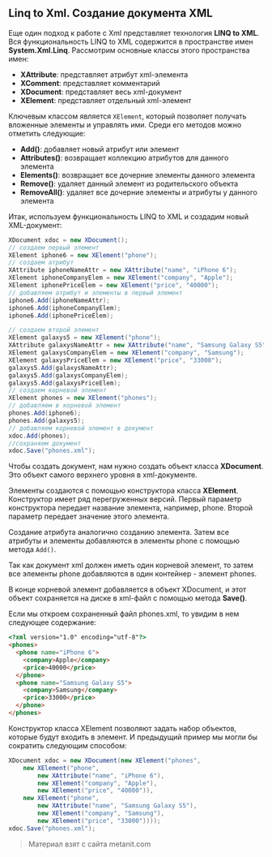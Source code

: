 ## Linq to Xml. Создание документа XML

Еще один подход к работе с Xml представляет технология **LINQ to XML**. Вся функциональность LINQ to XML содержится в пространстве имен **System.Xml.Linq**. Рассмотрим основные классы этого пространства имен:
- **XAttribute**: представляет атрибут xml-элемента
- **XComment**: представляет комментарий
- **XDocument**: представляет весь xml-документ
- **XElement**: представляет отдельный xml-элемент

Ключевым классом является `XElement`, который позволяет получать вложенные элементы и управлять ими. Среди его методов можно отметить следующие:
- **Add()**: добавляет новый атрибут или элемент
- **Attributes()**: возвращает коллекцию атрибутов для данного элемента
- **Elements()**: возвращает все дочерние элементы данного элемента 
- **Remove()**: удаляет данный элемент из родительского объекта
- **RemoveAll()**: удаляет все дочерние элементы и атрибуты у данного элемента

Итак, используем функциональность LINQ to XML и создадим новый XML-документ:

```cs
XDocument xdoc = new XDocument();
// создаем первый элемент
XElement iphone6 = new XElement("phone");
// создаем атрибут
XAttribute iphoneNameAttr = new XAttribute("name", "iPhone 6");
XElement iphoneCompanyElem = new XElement("company", "Apple");
XElement iphonePriceElem = new XElement("price", "40000");
// добавляем атрибут и элементы в первый элемент
iphone6.Add(iphoneNameAttr);
iphone6.Add(iphoneCompanyElem);
iphone6.Add(iphonePriceElem);

// создаем второй элемент
XElement galaxys5 = new XElement("phone");
XAttribute galaxysNameAttr = new XAttribute("name", "Samsung Galaxy S5");
XElement galaxysCompanyElem = new XElement("company", "Samsung");
XElement galaxysPriceElem = new XElement("price", "33000");
galaxys5.Add(galaxysNameAttr);
galaxys5.Add(galaxysCompanyElem);
galaxys5.Add(galaxysPriceElem);
// создаем корневой элемент
XElement phones = new XElement("phones");
// добавляем в корневой элемент
phones.Add(iphone6);
phones.Add(galaxys5);
// добавляем корневой элемент в документ
xdoc.Add(phones);
//сохраняем документ
xdoc.Save("phones.xml");
```

Чтобы создать документ, нам нужно создать объект класса **XDocument**. Это объект самого верхнего уровня в хml-документе.

Элементы создаются с помощью конструктора класса **XElement**. Конструктор имеет ряд перегруженных версий. Первый параметр конструктора передает название элемента, например, phone. Второй параметр передает значение этого элемента.

Создание атрибута аналогично созданию элемента. Затем все атрибуты и элементы добавляются в элементы phone с помощью метода `Add()`.

Так как документ xml должен иметь один корневой элемент, то затем все элементы phone добавляются в один контейнер - элемент phones.

В конце корневой элемент добавляется в объект XDocument, и этот объект сохраняется на диске в xml-файл с помощью метода **Save()**.

Если мы откроем сохраненный файл phones.xml, то увидим в нем следующее содержание:

```html
<?xml version="1.0" encoding="utf-8"?>
<phones>
  <phone name="iPhone 6">
    <company>Apple</company>
    <price>40000</price>
  </phone>
  <phone name="Samsung Galaxy S5">
    <company>Samsung</company>
    <price>33000</price>
  </phone>
</phones>
```

Конструктор класса XElement позволяют задать набор объектов, которые будут входить в элемент. И предыдущий пример мы могли бы сократить следующим способом:

```cs
XDocument xdoc = new XDocument(new XElement("phones",
    new XElement("phone",
        new XAttribute("name", "iPhone 6"),
        new XElement("company", "Apple"),
        new XElement("price", "40000")),
    new XElement("phone",
        new XAttribute("name", "Samsung Galaxy S5"),
        new XElement("company", "Samsung"),
        new XElement("price", "33000"))));
xdoc.Save("phones.xml");
```


> Материал взят с сайта metanit.com
